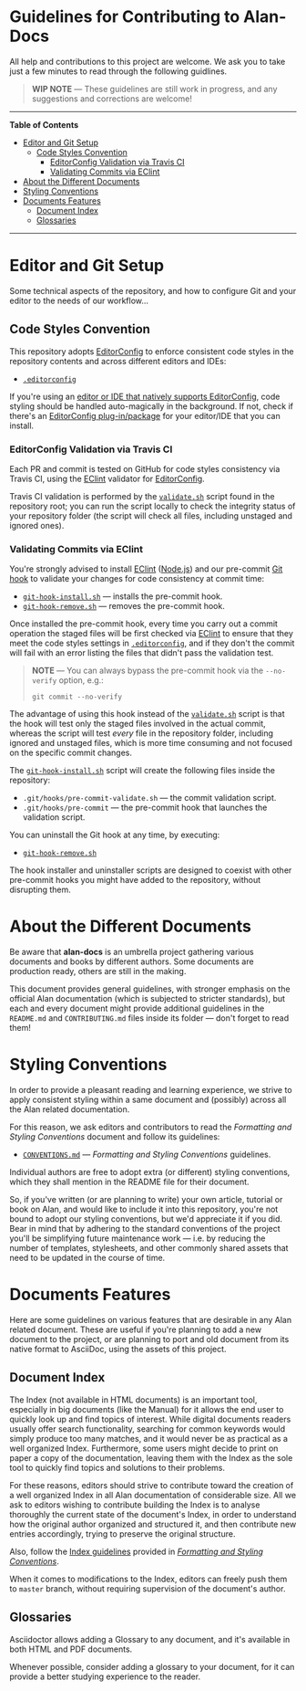# Guidelines for Contributing to Alan-Docs

All help and contributions to this project are welcome.
We ask you to take just a few minutes to read through the following guidlines.

> __WIP NOTE__ — These guidelines are still work in progress, and any suggestions and corrections are welcome!

-----

**Table of Contents**

<!-- MarkdownTOC autolink="true" bracket="round" autoanchor="false" lowercase="only_ascii" uri_encoding="true" levels="1,2,3" -->

- [Editor and Git Setup](#editor-and-git-setup)
    - [Code Styles Convention](#code-styles-convention)
        - [EditorConfig Validation via Travis CI](#editorconfig-validation-via-travis-ci)
        - [Validating Commits via EClint](#validating-commits-via-eclint)
- [About the Different Documents](#about-the-different-documents)
- [Styling Conventions](#styling-conventions)
- [Documents Features](#documents-features)
    - [Document Index](#document-index)
    - [Glossaries](#glossaries)

<!-- /MarkdownTOC -->

-----

# Editor and Git Setup

Some technical aspects of the repository, and how to configure Git and your editor to the needs of our workflow...

## Code Styles Convention

This repository adopts [EditorConfig] to enforce consistent code styles in the repository contents and across different editors and IDEs:

- [`.editorconfig`][.editorconfig]

If you're using an [editor or IDE that natively supports EditorConfig], code styling should be handled auto-magically in the background.
If not, check if there's an [EditorConfig plug-in/package] for your editor/IDE that you can install.

### EditorConfig Validation via Travis CI

Each PR and commit is tested on GitHub for code styles consistency via Travis CI, using the [EClint] validator for [EditorConfig].

Travis CI validation is performed by the [`validate.sh`][validate.sh] script found in the repository root; you can run the script locally to check the integrity status of your repository folder (the script will check all files, including unstaged and ignored ones).

### Validating Commits via EClint

You're strongly advised to install [EClint] ([Node.js]) and our pre-commit [Git hook] to validate your changes for code consistency at commit time:

- [`git-hook-install.sh`][git-hook-install.sh] — installs the pre-commit hook.
- [`git-hook-remove.sh`][git-hook-remove.sh] — removes the pre-commit hook.

Once installed the pre-commit hook, every time you carry out a commit operation the staged files will be first checked via [EClint] to ensure that they meet the code styles settings in [`.editorconfig`][.editorconfig], and if they don't the commit will fail with an error listing the files that didn't pass the validation test.

> **NOTE** — You can always bypass the pre-commit hook via the `--no-verify` option, e.g.:
>
> ```
> git commit --no-verify
> ```

The advantage of using this hook instead of the [`validate.sh`][validate.sh] script is that the hook will test only the staged files involved in the actual commit, whereas the script will test _every_ file in the repository folder, including ignored and unstaged files, which is more time consuming and not focused on the specific commit changes.

The [`git-hook-install.sh`][git-hook-install.sh] script will create the following files inside the repository:

- `.git/hooks/pre-commit-validate.sh` — the commit validation script.
- `.git/hooks/pre-commit` — the pre-commit hook that launches the validation script.

You can uninstall the Git hook at any time, by executing:

- [`git-hook-remove.sh`][git-hook-remove.sh]

The hook installer and uninstaller scripts are designed to coexist with other pre-commit hooks you might have added to the repository, without disrupting them.

# About the Different Documents

Be aware that __alan-docs__ is an umbrella project gathering various documents and books by different authors.
Some documents are production ready, others are still in the making.

This document provides general guidelines, with stronger emphasis on the official Alan documentation (which is subjected to stricter standards), but each and every document might provide additional guidelines in the `README.md` and `CONTRIBUTING.md` files inside its folder — don't forget to read them!

# Styling Conventions

In order to provide a pleasant reading and learning experience, we strive to apply consistent styling within a same document and (possibly) across all the Alan related documentation.

For this reason, we ask editors and contributors to read the _Formatting and Styling Conventions_ document and follow its guidelines:

- [`CONVENTIONS.md`][CONVENTIONS] — _Formatting and Styling Conventions_ guidelines.

Individual authors are free to adopt extra (or different) styling conventions, which they shall mention in the README file for their document.

So, if you've written (or are planning to write) your own article, tutorial or book on Alan, and would like to include it into this repository, you're not bound to adopt our styling conventions, but we'd appreciate it if you did.
Bear in mind that by adhering to the standard conventions of the project you'll be simplifying future maintenance work — i.e. by reducing the number of templates, stylesheets, and other commonly shared assets that need to be updated in the course of time.


# Documents Features

Here are some guidelines on various features that are desirable in any Alan related document.
These are useful if you're planning to add a new document to the project, or are planning to port and old document from its native format to AsciiDoc, using the assets of this project.

## Document Index

The Index (not available in HTML documents) is an important tool, especially in big documents (like the Manual) for it allows the end user to quickly look up and find topics of interest.
While digital documents readers usually offer search functionality, searching for common keywords would simply produce too many matches, and it would never be as practical as a well organized Index.
Furthermore, some users might decide to print on paper a copy of the documentation, leaving them with the Index as the sole tool to quickly find topics and solutions to their problems.

For these reasons, editors should strive to contribute toward the creation of a well organized Index in all Alan documentation of considerable size.
All we ask to editors wishing to contribute building the Index is to analyse thoroughly the current state of the document's Index, in order to understand how the original author organized and structured it, and then contribute new entries accordingly, trying to preserve the original structure.

Also, follow the [Index guidelines] provided in _[Formatting and Styling Conventions]_.

When it comes to modifications to the Index, editors can freely push them to `master` branch, without requiring supervision of the document's author.

## Glossaries

Asciidoctor allows adding a Glossary to any document, and it's available in both HTML and PDF documents.

Whenever possible, consider adding a glossary to your document, for it can provide a better studying experience to the reader.

<!-----------------------------------------------------------------------------
                               REFERENCE LINKS
------------------------------------------------------------------------------>

[Git hook]: https://git-scm.com/book/en/v2/Customizing-Git-Git-Hooks "Learn more about Git hooks"

<!-- tools and services -->

[EClint]: https://www.npmjs.com/package/eclint "EClint page at NPM"
[EditorConfig]: https://editorconfig.org "Learn more about EditorConfig on its official website"
[Node.js]: https://nodejs.org "Visit Node.js website"

[editor or IDE that natively supports EditorConfig]: https://editorconfig.org/#pre-installed "Check if your editor/IDE supports EditorConfig"
[EditorConfig plug-in/package]: https://editorconfig.org/#download "List of EditorConfig plug-ins for various editors and IDEs"

<!-- Project Files ----------------------------------------------------------->

[CONVENTIONS]: ./CONVENTIONS.md "Read the 'Formatting and Styling Conventions' guidelines adopted in Alan-Docs"

[.editorconfig]: ./.editorconfig "View EditorConfig settings"
[git-hook-install.sh]: ./git-hook-install.sh "View Git hook installer script"
[git-hook-remove.sh]: ./git-hook-remove.sh "View Git hook uninstaller script"
[validate.sh]: ./validate.sh "View source script for code style validation"

<!-- Guidelines Links -------------------------------------------------------->

[Formatting and Styling Conventions]: ./CONVENTIONS.md "Read the 'Formatting and Styling Conventions' guidelines adopted in Alan-Docs"

[Index guidelines]: ./CONVENTIONS.md#the-index

<!-- EOF -->

